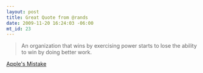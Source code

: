 ```yaml
--- 
layout: post
title: Great Quote from @rands
date: 2009-11-20 16:24:03 -06:00
mt_id: 23
---
```

> An organization that wins by exercising power starts to lose the ability to win by doing better work.

[Apple's Mistake](http://paulgraham.com/apple.html "Apple's Mistake")
 
